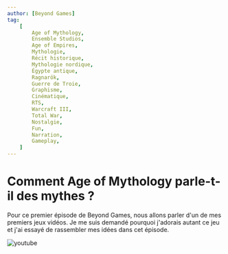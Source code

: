 ```yaml
---
author: [Beyond Games]
tag:
    [
        Age of Mythology,
        Ensemble Studios,
        Age of Empires,
        Mythologie,
        Récit historique,
        Mythologie nordique,
        Égypte antique,
        Ragnarök,
        Guerre de Troie,
        Graphisme,
        Cinématique,
        RTS,
        Warcraft III,
        Total War,
        Nostalgie,
        Fun,
        Narration,
        Gameplay,
    ]
---
```


# Comment Age of Mythology parle-t-il des mythes ?

Pour ce premier épisode de Beyond Games, nous allons parler d'un de mes premiers jeux vidéos. Je me suis demandé pourquoi j'adorais autant ce jeu et j'ai essayé de rassembler mes idées dans cet épisode.

![youtube](https://www.youtube.com/watch?v=q4zlU7-kOaY)
